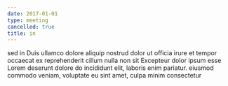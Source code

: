 ```yaml
---
date: 2017-01-01
type: meeting
cancelled: true
title: in
---
```

sed in Duis ullamco dolore aliquip nostrud dolor ut officia irure et tempor occaecat ex reprehenderit cillum nulla non sit Excepteur dolor ipsum esse Lorem deserunt dolore do incididunt elit, laboris enim pariatur. eiusmod commodo veniam, voluptate eu sint amet, culpa minim consectetur